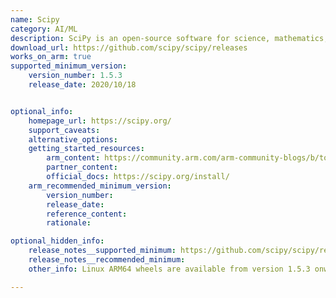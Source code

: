 ```yaml
---
name: Scipy
category: AI/ML
description: SciPy is an open-source software for science, mathematics, and engineering. It includes modules for statistics, integration, optimization, Fourier transforms, linear algebra, signal and image processing, ODE solvers, etc.
download_url: https://github.com/scipy/scipy/releases
works_on_arm: true
supported_minimum_version:
    version_number: 1.5.3
    release_date: 2020/10/18


optional_info:
    homepage_url: https://scipy.org/
    support_caveats:
    alternative_options:
    getting_started_resources:
        arm_content: https://community.arm.com/arm-community-blogs/b/tools-software-ides-blog/posts/aarch64-docker-images-for-tensorflow-and-pytorch
        partner_content:
        official_docs: https://scipy.org/install/
    arm_recommended_minimum_version:
        version_number:
        release_date:
        reference_content:
        rationale:

optional_hidden_info:
    release_notes__supported_minimum: https://github.com/scipy/scipy/releases/tag/v1.5.3
    release_notes__recommended_minimum:
    other_info: Linux ARM64 wheels are available from version 1.5.3 onwards.

---
```


